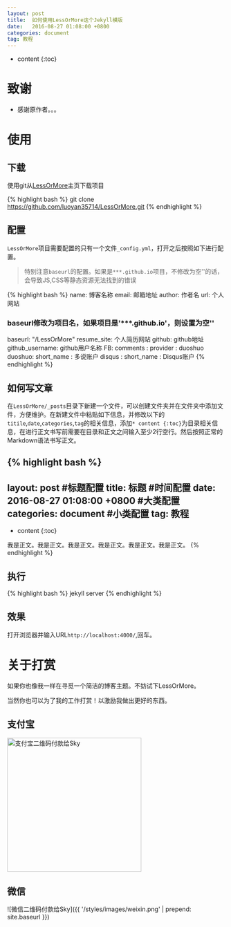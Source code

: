 ```yaml
---
layout: post
title:  如何使用LessOrMore这个Jekyll模版
date:   2016-08-27 01:08:00 +0800
categories: document
tag: 教程
---
```


* content
{:toc}


致谢
====================================
+ 感谢原作者。。。


使用
====================================

下载
------------------------------------

使用git从[LessOrMore](https://github.com/litiansky/LessOrMore.git)主页下载项目

{% highlight bash %}
git clone https://github.com/luoyan35714/LessOrMore.git
{% endhighlight %}

配置
------------------------------------

`LessOrMore`项目需要配置的只有一个文件`_config.yml`，打开之后按照如下进行配置。

> 特别注意`baseurl`的配置。如果是`***.github.io`项目，不修改为空''的话，会导致JS,CSS等静态资源无法找到的错误

{% highlight bash %}
name: 博客名称
email: 邮箱地址
author: 作者名
url: 个人网站
### baseurl修改为项目名，如果项目是'***.github.io'，则设置为空''
baseurl: "/LessOrMore"
resume_site: 个人简历网站
github: github地址
github_username: github用户名称
FB:
  comments :
    provider : duoshuo
    duoshuo:
        short_name : 多说账户
    disqus :
        short_name : Disqus账户
{% endhighlight %}

如何写文章
------------------------------------

在`LessOrMore/_posts`目录下新建一个文件，可以创建文件夹并在文件夹中添加文件，方便维护。在新建文件中粘贴如下信息，并修改以下的`titile`,`date`,`categories`,`tag`的相关信息，添加`* content {:toc}`为目录相关信息，在进行正文书写前需要在目录和正文之间输入至少2行空行。然后按照正常的Markdown语法书写正文。

{% highlight bash %}
---
layout: post
#标题配置
title:  标题
#时间配置
date:   2016-08-27 01:08:00 +0800
#大类配置
categories: document
#小类配置
tag: 教程
---

* content
{:toc}


我是正文。我是正文。我是正文。我是正文。我是正文。我是正文。
{% endhighlight %}

执行
------------------------------------

{% highlight bash %}
jekyll server
{% endhighlight %}

效果
------------------------------------
打开浏览器并输入URL`http://localhost:4000/`,回车。


关于打赏
====================================

如果你也像我一样在寻觅一个简洁的博客主题。不妨试下LessOrMore。

当然你也可以为了我的工作打赏！以激励我做出更好的东西。

支付宝
----------------

<img src="{{ '/styles/images/zhifubao.PNG' | prepend: site.baseurl }}" alt="支付宝二维码付款给Sky" width="310" />

微信
----------------
![微信二维码付款给Sky]({{ '/styles/images/weixin.png' | prepend: site.baseurl }})
